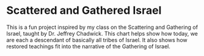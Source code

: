 # Scattered and Gathered Israel
This is a fun project inspired by my class on the Scattering and Gathering of Israel,
taught by Dr. Jeffrey Chadwick. This chart helps show how today, we are each 
a descendant of basically all tribes of Israel. It also shows how restored teachings
fit into the narrative of the Gathering of Israel.

